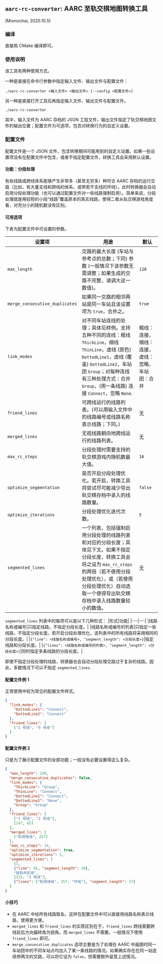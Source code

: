## `aarc-rc-converter`: AARC 至轨交棋地图转换工具

(Momochai, 2025.10.5)

### 编译

直接用 CMake 编译即可。 

### 使用说明

该工具有两种使用方式。

一种是直接在命令行参数中指定输入文件、输出文件与配置文件：
```
./aarc-rc-converter <输入文件> <输出文件> [--config <配置文件>]
```
另一种是直接打开工具后再指定输入文件、输出文件与配置文件。
```
./aarc-rc-converter
```
其中，输入文件为 AARC 存档的 JSON 工程文件，输出文件指定了轨交棋地图文件的输出位置；配置文件为可选项，包含对转换行为的自定义设置。

### 配置文件

配置文件是一个 JSON 文件，包含转换期间可能用到的自定义设置。如果一些设置项没有在配置文件中包含，或者不指定配置文件，转换工具会采用默认设置。

#### 功能：分段处理

有些线路或跨线体系能够产生非常多（甚至无穷多）种符合 AARC 存档的运行交路（比如，有大量支线和跨线的体系，或带若干支线的环线）。此时转换器会自动启用分段处理功能（也可以通过配置文件对一些线路强制启用）。简单来说，分段处理就是用较短的小段“线路”覆盖原本的真实线路，使得二者从轨交棋游戏角度看，对充分小的随机数没有区别。

#### 可用选项

下表为配置文件中可设置的参数。

|设置项|用途|默认|
|---|---|---|
|`max_length`|交路的最大长度 (车站与参考点的总数；下同) 参数 (一般情况下该参数无需调整；如果生成的交路不完整，请调大这一数值)。|`128`|
|`merge_consecutive_duplicates`|如果同一交路的相邻两站是同一车站且该设置项为 `true`，合并之。|`true`|
|`link_modes`|对不同车站连线的处理；具体见样例。支持五种不同的连线：粗线 `ThickLine`，细线 `ThinLine`，虚线 (原色) `DottedLine1`，虚线 (覆盖) `DottedLine2`，车站团 `Group`；对每种连线有三种处理方式：合并 `Group`，(用一条线路) 连接 `Connect`，忽略 `None`.| 粗线：连接，细线：连接，虚线：忽略，车站团：合并
|`friend_lines`|可跨线运行的线路列表。(可以用输入文件中的线路编号或线路名称表示线路；下同。)|无|
|`merged_lines`|无视线路朝向地跨线运行的线路列表。|无|
|`max_rc_steps`|分段处理时需要支持的轨交棋游戏内随机数最大值。|`16`|
|`optimize_segmentation`|是否开启分段处理优化。若开启，转换工具将尝试尽可能减少导出轨交棋存档中录入的线路数量。|`false`|
|`optimize_iterations`|分段处理优化迭代次数。|`5`|
|`segmented_lines`|一个列表，包括强制启用分段处理的线路列表和对应的分段长度；具体见下文。如果不指定分段长度，转换工具会将之设为 `max_rc_steps` 的两倍（若不使用分段处理优化），或（若使用分段处理优化）自动选取一个使得导出轨交棋存档中录入线路数量较小的数值。|无|

`segmented_lines` 列表中的每项可以是以下几种形式： 
|形式|功能|
|---|---|
|线路名称或编号|只指定线路，不指定分段长度。|
|线路名称或编号的列表|只指定一些线路，不指定分段长度。若开启分段处理优化，该列表中的所有线路将采用相同的分段长度。|
|`{"line": <线路名称或编号>, "segment_length": <分段长度>}`|指定线路和分段长度。|
|`{"lines": <线路名称或编号的列表>, "segment_length": <分段长度>}`|同时指定多条线路的分段长度。|

即使不指定分段处理的线路，转换器也会自动分段处理交路过于复杂的线路。因此，多数情况下可以不指定 `segmented_lines`.

#### 配置文件例 1

正常使用中较为常见的配置文件样式。

```JSON
{
  "link_modes": {
    "DottedLine1": "Connect",
    "DottedLine2": "Connect"
  },
  "friend_lines": [
    ["1 号线", "9 号线"]
  ]
}
```

#### 配置文件例 2

只是为了展示配置文件的全部功能；一般没有必要设置得这么复杂。

```JSON
{
  "max_length": 200,
  "merge_consecutive_duplicates": false,
  "link_modes": {
    "ThickLine": "Group",
    "ThinLine": "Connect",
    "DottedLine1": "Connect",
    "DottedLine2": "None",
    "Group": "Group"
  },
  "friend_lines": [
    ["1 号线", "2 号线"],
    [147, 65]
  ],
  "merged_lines": [
    ["机场快线", 257]
  ],
  "max_rc_steps": 14,
  "optimize_segmentation": true,
  "optimize_iterations": 5,
  "segmented_lines": [
    53,
    {"line": 95, "segment_length": 20},
    "轻轨市区线",
    [315, "3 号线"],
    {"lines": ["机场快线", 257, "环线"], "segment_length": 37}
  ]
}
```

#### 小技巧

- 在 AARC 中给所有线路取名，这样在配置文件中可以直接用线路名称表示线路，使用更方便。
- `merged_lines` 和 `friend_lines` 的实质区别在于，`friend_lines` 跨线需要跨线前后方向偏转角为锐角，而 `merged_lines` 不需要。一般情况下使用 `friend_lines` 即可。
- `merge_consecutive_duplicates` 选项主要是为了处理在 AARC 中画图时同一车站团中的不同车站点均加入了某一条线路的情况。如果确实存在在同一站连续停两次的交路，可以将它设为 `false`，但需要额外留意上述情况。

